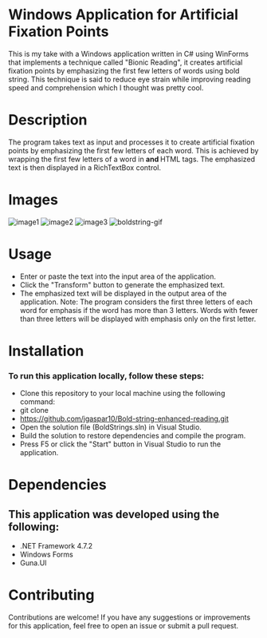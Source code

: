 # Windows Application for Artificial Fixation Points

This is my take with a Windows application written in C# using WinForms that implements a technique called "Bionic Reading", it creates artificial fixation points by emphasizing the first few letters of words using bold string. This technique is said to reduce eye strain while improving reading speed and comprehension which I thought was pretty cool.

# Description

The program takes text as input and processes it to create artificial fixation points by emphasizing the first few letters of each word. This is achieved by wrapping the first few letters of a word in <b> and </b> HTML tags. The emphasized text is then displayed in a RichTextBox control.

# Images 

![image1](https://github.com/jgaspar10/Bold-string-enhanced-reading/assets/61797706/f75b5651-24c7-411b-9b82-a5eca199ac1b)
![image2](https://github.com/jgaspar10/Bold-string-enhanced-reading/assets/61797706/9ef6048a-e463-4790-8c80-a1121ca5bfa6)
![image3](https://github.com/jgaspar10/Bold-string-enhanced-reading/assets/61797706/677fd9ba-57c5-4805-a075-98eb67c68451)
![boldstring-gif](https://github.com/jgaspar10/Bold-string-enhanced-reading/assets/61797706/52639ce0-5f12-407f-9056-9c4bdcbf0a5d)


# Usage
- Enter or paste the text into the input area of the application.
- Click the "Transform" button to generate the emphasized text.
- The emphasized text will be displayed in the output area of the application.
Note: The program considers the first three letters of each word for emphasis if the word has more than 3 letters. Words with fewer than three letters will be displayed with emphasis only on the first letter.

# Installation

### To run this application locally, follow these steps:

- Clone this repository to your local machine using the following command:
- git clone 
- https://github.com/jgaspar10/Bold-string-enhanced-reading.git
- Open the solution file (BoldStrings.sln) in Visual Studio.
- Build the solution to restore dependencies and compile the program.
- Press F5 or click the "Start" button in Visual Studio to run the application.

# Dependencies

## This application was developed using the following:

- .NET Framework 4.7.2
- Windows Forms
- Guna.UI

# Contributing

Contributions are welcome! If you have any suggestions or improvements for this application, feel free to open an issue or submit a pull request.
